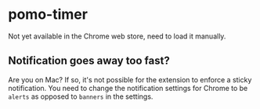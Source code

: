 # pomo-timer

Not yet available in the Chrome web store, need to load it manually.

## Notification goes away too fast?

Are you on Mac? If so, it's not possible for the extension to enforce a sticky notification. You need to change the notification settings for Chrome to be `alerts` as opposed to `banners` in the settings.
